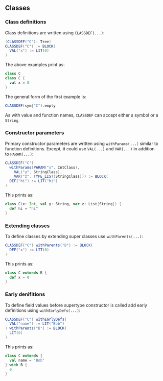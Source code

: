 Classes
-------

### Class definitions

Class definitions are written using `CLASSDEF(...)`:

```scala
(CLASSDEF("C"): Tree)
CLASSDEF("C") := BLOCK(
  VAL("x") := LIT(0)
)
```

The above examples print as:

```scala
class C
class C {
  val x = 0
}
```

The general form of the first example is:

```scala
CLASSDEF(sym|"C").empty
```

As with value and function names, `CLASSDEF` can accept either a symbol or a `String`.

### Constructor parameters

Primary constructor parameters are written using `withParams(...)` similar to function definitions. Except, it could use `VAL(...)` and `VAR(...)` in addition to `PARAM(...)`:

```scala
CLASSDEF("C")
  withParams(PARAM("x", IntClass),
    VAL("y", StringClass),
    VAR("z", TYPE_LIST(StringClass))) := BLOCK(
  DEF("hi") := LIT("hi") 
)
```

This prints as:

```scala
class C(x: Int, val y: String, var z: List[String]) {
  def hi = "hi"
}
```

### Extending classes

To define classes by extending super classes use `withParents(...)`:

```scala
CLASSDEF("C") withParents("B") := BLOCK(
  DEF("x") := LIT(0)
)
```

This prints as:

```scala
class C extends B {
  def x = 0
}
```

### Early denifitions

To define field values before supertype constructor is called add early definitions using `withEarlyDefs(...)`:

```scala
CLASSDEF("C") withEarlyDefs(
  VAL("name") := LIT("Bob")
) withParents("B") := BLOCK(
  LIT(0)
)
```

This prints as:

```scala
class C extends {
  val name = "Bob"
} with B {
  0
}
```
